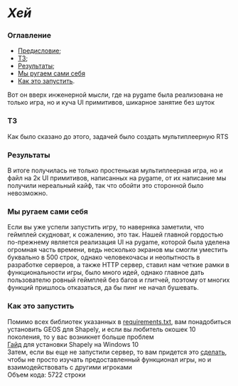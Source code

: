 # _Хей_
### Оглавление
+ [Предисловие](#Start);
+ [ТЗ](#TZ);
+ [Результаты](#results);
+ [Мы ругаем сами себя](#what?)
+ [Как это запустить](#launch).  

<a name="Start"></a>
Вот он вверх инженерной мысли, где на pygame была реализована не только игра,
но и куча UI примитивов, шикарное занятие без шуток
<a name="TZ"></a>
### ТЗ
Как было сказано до этого, задачей было создать мультиплеерную RTS
<a name="results"></a>
### Результаты
В итоге получилась не только простенькая мультиплеерная игра, но и файл на 2к UI примитивов, написанных на pygame,
от их написание мы получили нереальный кайф, так что обойти это сторонной было невозможно.
<a name="what?"></a>
### Мы ругаем сами себя   
Если вы уже успели запустить игру, то наверняка заметили, что геймплей скудноват, к сожалению,
это так. Нашей главной гордостью по-прежнему является реализация UI на pygame, которой была уделена
огромная часть времени, ведь несколько экранов мы смогли уместить буквально в 500 строк,
однако человекочасы и неопытность в разработке серверов, а также HTTP сервер,
ставил нам четкие рамки в функциональности игры, было много идей, однако главное дать пользователю
ровный геймплей без багов и глитчей, поэтому от многих функций пришлось отказаться,
да бы пинг не начал бушевать.  
<a name="launch"></a>
### Как это запустить
Помимо всех библиотек указанных в [requirements.txt](./requirements.txt),
вам понадобиться установить GEOS для Shapely, и если вы любитель окошек 10 поколения,
то у вас возникнет больше проблем  
[Гайд](https://towardsdatascience.com/install-shapely-on-windows-72b6581bb46c) для установки Shapely
на Windows 10  
Затем, если вы еще не запустили сервер, то вам придется это [сделать](../Server/readme.md), чтобы не
просто изучать предоставленный функционал игры, но и взаимодействовать с другими игроками  
Объем кода: 5722 строки
